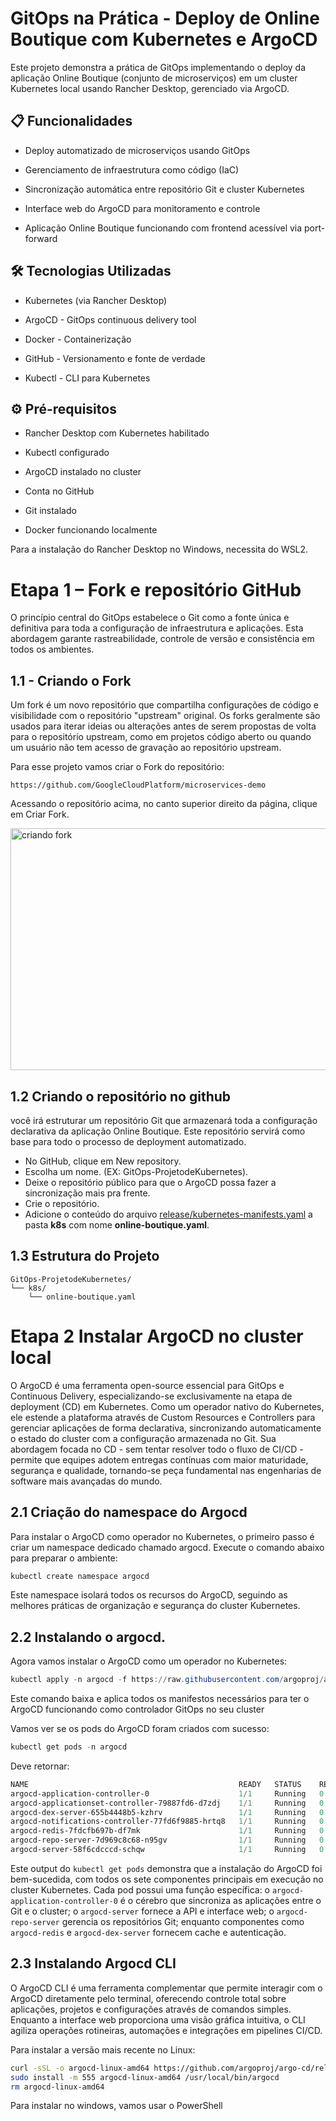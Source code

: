 # GitOps na Prática - Deploy de Online Boutique com Kubernetes e ArgoCD
Este projeto demonstra a prática de GitOps implementando o deploy da aplicação Online Boutique (conjunto de microserviços) em um cluster Kubernetes local usando Rancher Desktop, gerenciado via ArgoCD.

## 📋 Funcionalidades

* Deploy automatizado de microserviços usando GitOps

* Gerenciamento de infraestrutura como código (IaC)

* Sincronização automática entre repositório Git e cluster Kubernetes

* Interface web do ArgoCD para monitoramento e controle

* Aplicação Online Boutique funcionando com frontend acessível via port-forward

## 🛠️ Tecnologias Utilizadas

* Kubernetes (via Rancher Desktop)

* ArgoCD - GitOps continuous delivery tool

* Docker - Containerização

* GitHub - Versionamento e fonte de verdade

* Kubectl - CLI para Kubernetes

## ⚙️ Pré-requisitos
* Rancher Desktop com Kubernetes habilitado

* Kubectl configurado

* ArgoCD instalado no cluster

* Conta no GitHub

* Git instalado

* Docker funcionando localmente

Para a instalação do Rancher Desktop no Windows, necessita do WSL2.

# Etapa 1 – Fork e repositório GitHub
O princípio central do GitOps estabelece o Git como a fonte única e definitiva para toda a configuração de infraestrutura e aplicações. Esta abordagem garante rastreabilidade, controle de versão e consistência em todos os ambientes.

## 1.1 - Criando o Fork
Um fork é um novo repositório que compartilha configurações de código e visibilidade com o repositório "upstream" original. Os forks geralmente são usados para iterar ideias ou alterações antes de serem propostas de volta para o repositório upstream, como em projetos código aberto ou quando um usuário não tem acesso de gravação ao repositório upstream.

Para esse projeto vamos criar o Fork do repositório:
```
https://github.com/GoogleCloudPlatform/microservices-demo
```
Acessando o repositório acima, no canto superior direito da página, clique em Criar Fork.

<img width="787" height="387" alt="criando fork" src="https://github.com/user-attachments/assets/9d57ba8a-52f0-4038-accf-c43bd9e99d86" />

## 1.2 Criando o repositório no github
você irá estruturar um repositório Git que armazenará toda a configuração declarativa da aplicação Online Boutique. Este repositório servirá como base para todo o processo de deployment automatizado.

* No GitHub, clique em New repository.
* Escolha um nome. (EX: GitOps-ProjetodeKubernetes).
* Deixe o repositório público para que o ArgoCD possa fazer a sincronização mais pra frente.
* Crie o repositório.
* Adicione o conteúdo do arquivo [release/kubernetes-manifests.yaml](https://github.com/GoogleCloudPlatform/microservices-demo/blob/main/release/kubernetes-manifests.yaml) a pasta **k8s** com nome **online-boutique.yaml**.

## 1.3 Estrutura do Projeto
```
GitOps-ProjetodeKubernetes/
└── k8s/
    └── online-boutique.yaml
```
# Etapa 2 Instalar ArgoCD no cluster local
O ArgoCD é uma ferramenta open-source essencial para GitOps e Continuous Delivery, especializando-se exclusivamente na etapa de deployment (CD) em Kubernetes. Como um operador nativo do Kubernetes, ele estende a plataforma através de Custom Resources e Controllers para gerenciar aplicações de forma declarativa, sincronizando automaticamente o estado do cluster com a configuração armazenada no Git. Sua abordagem focada no CD - sem tentar resolver todo o fluxo de CI/CD - permite que equipes adotem entregas contínuas com maior maturidade, segurança e qualidade, tornando-se peça fundamental nas engenharias de software mais avançadas do mundo.

## 2.1 Criação do namespace do Argocd
Para instalar o ArgoCD como operador no Kubernetes, o primeiro passo é criar um namespace dedicado chamado argocd. Execute o comando abaixo para preparar o ambiente:
``` powershell
kubectl create namespace argocd
```
Este namespace isolará todos os recursos do ArgoCD, seguindo as melhores práticas de organização e segurança do cluster Kubernetes.

## 2.2 Instalando o argocd.
Agora vamos instalar o ArgoCD como um operador no Kubernetes:
``` powershell
kubectl apply -n argocd -f https://raw.githubusercontent.com/argoproj/argo-cd/stable/manifests/install.yaml
```
Este comando baixa e aplica todos os manifestos necessários para ter o ArgoCD funcionando como controlador GitOps no seu cluster

Vamos ver se os pods do ArgoCD foram criados com sucesso:

``` powershell
kubectl get pods -n argocd
```
Deve retornar:
``` powershell
NAME                                               READY   STATUS    RESTARTS   AGE
argocd-application-controller-0                    1/1     Running   0          98s
argocd-applicationset-controller-79887fd6-d7zdj    1/1     Running   0          98s
argocd-dex-server-655b4448b5-kzhrv                 1/1     Running   0          98s
argocd-notifications-controller-77fd6f9885-hrtq8   1/1     Running   0          98s
argocd-redis-7fdcfb697b-df7mk                      1/1     Running   0          98s
argocd-repo-server-7d969c8c68-n95gv                1/1     Running   0          98s
argocd-server-58f6cdcccd-schqw                     1/1     Running   0          98s
```
Este output do ``` kubectl get pods ``` demonstra que a instalação do ArgoCD foi bem-sucedida, com todos os sete componentes principais em execução no cluster Kubernetes. Cada pod possui uma função específica: o ``` argocd-application-controller-0 ``` é o cérebro que sincroniza as aplicações entre o Git e o cluster; o ``` argocd-server ``` fornece a API e interface web; o ``` argocd-repo-server ``` gerencia os repositórios Git; enquanto componentes como ``` argocd-redis ``` e ``` argocd-dex-server ``` fornecem cache e autenticação.

## 2.3 Instalando Argocd CLI 
O ArgoCD CLI é uma ferramenta complementar que permite interagir com o ArgoCD diretamente pelo terminal, oferecendo controle total sobre aplicações, projetos e configurações através de comandos simples. Enquanto a interface web proporciona uma visão gráfica intuitiva, o CLI agiliza operações rotineiras, automações e integrações em pipelines CI/CD.

Para instalar a versão mais recente no Linux:
``` bash
curl -sSL -o argocd-linux-amd64 https://github.com/argoproj/argo-cd/releases/latest/download/argocd-linux-amd64
sudo install -m 555 argocd-linux-amd64 /usr/local/bin/argocd
rm argocd-linux-amd64
```
Para instalar no windows, vamos usar o PowerShell
